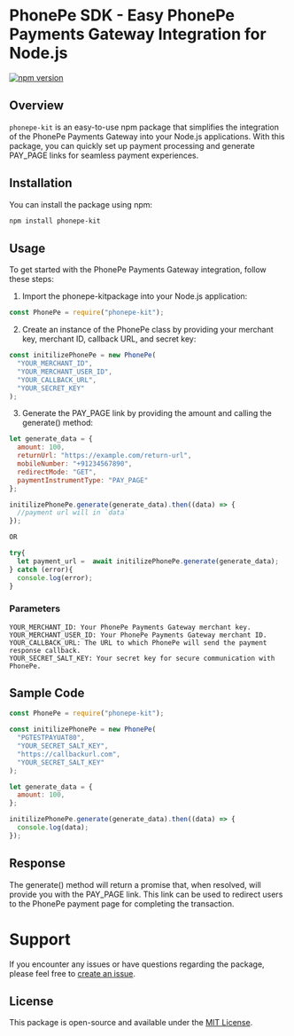 # PhonePe SDK - Easy PhonePe Payments Gateway Integration for Node.js

[![npm version](https://badge.fury.io/js/phonepe-kit.svg)](https://badge.fury.io/js/phonepe-kit)

## Overview

`phonepe-kit` is an easy-to-use npm package that simplifies the integration of the PhonePe Payments Gateway into your Node.js applications. With this package, you can quickly set up payment processing and generate PAY_PAGE links for seamless payment experiences.

## Installation

You can install the package using npm:

```bash
npm install phonepe-kit
```

## Usage

To get started with the PhonePe Payments Gateway integration, follow these steps:

1. Import the phonepe-kitpackage into your Node.js application:

```javascript
const PhonePe = require("phonepe-kit");
```

2. Create an instance of the PhonePe class by providing your merchant key, merchant ID, callback URL, and secret key:

```javascript
const initilizePhonePe = new PhonePe(
  "YOUR_MERCHANT_ID",
  "YOUR_MERCHANT_USER_ID",
  "YOUR_CALLBACK_URL",
  "YOUR_SECRET_KEY"
);
```

3. Generate the PAY_PAGE link by providing the amount and calling the generate() method:

```javascript
let generate_data = {
  amount: 100,
  returnUrl: "https://example.com/return-url",
  mobileNumber: "+91234567890",
  redirectMode: "GET",
  paymentInstrumentType: "PAY_PAGE"
};

initilizePhonePe.generate(generate_data).then((data) => {
  //payment url will in `data`
});

OR

try{
  let payment_url =  await initilizePhonePe.generate(generate_data);
} catch (error){
  console.log(error);
}
```

### Parameters

    YOUR_MERCHANT_ID: Your PhonePe Payments Gateway merchant key.
    YOUR_MERCHANT_USER_ID: Your PhonePe Payments Gateway merchant ID.
    YOUR_CALLBACK_URL: The URL to which PhonePe will send the payment response callback.
    YOUR_SECRET_SALT_KEY: Your secret key for secure communication with PhonePe.

## Sample Code

```javascript
const PhonePe = require("phonepe-kit");

const initilizePhonePe = new PhonePe(
  "PGTESTPAYUAT80",
  "YOUR_SECRET_SALT_KEY",
  "https://callbackurl.com",
  "YOUR_SECRET_SALT_KEY"
);

let generate_data = {
  amount: 100,
};

initilizePhonePe.generate(generate_data).then((data) => {
  console.log(data);
});
```

## Response

The generate() method will return a promise that, when resolved, will provide you with the PAY_PAGE link. This link can be used to redirect users to the PhonePe payment page for completing the transaction.

# Support

If you encounter any issues or have questions regarding the package, please feel free to [create an issue](https://github.com/Tibinsunny/phonpe-sdk/issues).

## License

This package is open-source and available under the [MIT License](https://opensource.org/license/mit/).
